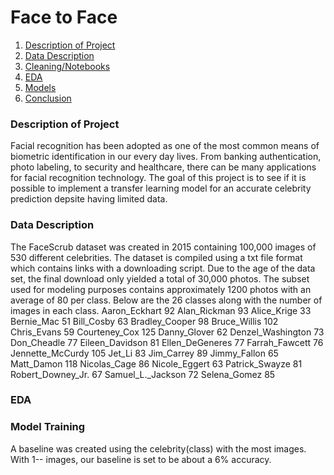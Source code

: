# Face to Face
1. [Description of Project](https://github.com/shigos/DoIKnowYou/blob/main/README.md#description-of-project) 
2. [Data Description](https://github.com/shigos/DoIKnowYou/blob/main/README.md#data-description)
3. [Cleaning/Notebooks]()
4. [EDA]()
5. [Models]()
6. [Conclusion]()

 ### Description of Project
Facial recognition has been adopted as one of the most common means of biometric identification in our every day lives. From banking authentication, photo labeling, to security and healthcare, there can be many applications for facial recognition technology. The goal of this project is to see if it is possible to implement a transfer learning model for an accurate celebrity prediction depsite having limited data. 

### Data Description
 The FaceScrub dataset was created in 2015 containing 100,000 images of 530 different celebrities. The dataset is compiled using a txt file format which contains links with a downloading script. Due to the age of the data set, the final download only yielded a total of 30,000 photos.
The subset used for modeling purposes contains approximately 1200 photos with an average of 80 per class. Below are the 26 classes along with the number of images in each class.
Aaron_Eckhart 92
Alan_Rickman 93
Alice_Krige 33
Bernie_Mac 51
Bill_Cosby 63
Bradley_Cooper 98
Bruce_Willis 102
Chris_Evans 59
Courteney_Cox 125
Danny_Glover 62
Denzel_Washington 73
Don_Cheadle 77
Eileen_Davidson 81
Ellen_DeGeneres 77
Farrah_Fawcett 76
Jennette_McCurdy 105
Jet_Li 83
Jim_Carrey 89
Jimmy_Fallon 65
Matt_Damon 118
Nicolas_Cage 86
Nicole_Eggert 63
Patrick_Swayze 81
Robert_Downey_Jr. 67
Samuel_L._Jackson 72
Selena_Gomez 85


### EDA


### Model Training
  A baseline was created using the celebrity(class) with the most images. With 1-- images, our baseline is set to be about a 6% accuracy.
